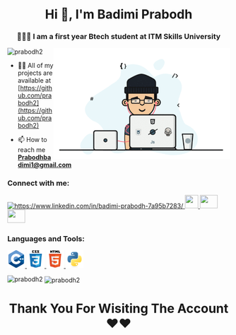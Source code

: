 <h1 align="center">Hi 👋, I'm Badimi Prabodh</h1>
<h3 align="center"> 🧑🏻‍💻 I am a first year Btech student at ITM Skills University </h3>
<img align="Right" alt="coding" width="400" src="https://raw.githubusercontent.com/kvssankar/kvssankar/main/programmer.gif">


<p align="left"> <img src="https://komarev.com/ghpvc/?username=prabodh2&label=Profile%20views&color=0e75b6&style=flat" alt="prabodh2" /> </p>

- 👨‍💻 All of my projects are available at [https://github.com/prabodh2](https://github.com/prabodh2)

- 📫 How to reach me **Prabodhbadimi1@gmail.com**

<h3 align="left">Connect with me:</h3>
<p align="left">
  <a href="https://linkedin.com/in/https://www.linkedin.com/in/badimi-prabodh-7a95b7283/" target="blank">
    <img src="https://raw.githubusercontent.com/rahuldkjain/github-profile-readme-generator/master/src/images/icons/Social/linked-in-alt.svg" alt="https://www.linkedin.com/in/badimi-prabodh-7a95b7283/" height="30" width="40" />
  </a>
  
  <a href="https://www.instagram.com/am_prabodh/">
    <img src="https://upload.wikimedia.org/wikipedia/commons/thumb/e/e7/Instagram_logo_2016.svg/480px-Instagram_logo_2016.svg.png" width="30" height="30">
  </a>

  <a href="https://twitter.com/BadimiP">
    <img src="https://encrypted-tbn0.gstatic.com/images?q=tbn:ANd9GcSQ1zAnHX4VdBlKilohWbn9UpexOS2IY7TBZA&usqp=CAU" width="40" height="30">
  </a>
  
  <a href="https://medium.com/@prabodhbadimi1">
    <img src="https://miro.medium.com/v2/resize:fit:1400/1*psYl0y9DUzZWtHzFJLIvTw.png" width="40" height="30">
  </a>
<p>


<h3 align="left">Languages and Tools:</h3>
<p align="left"> <a href="https://www.w3schools.com/cpp/" target="_blank" rel="noreferrer"> <img src="https://raw.githubusercontent.com/devicons/devicon/master/icons/cplusplus/cplusplus-original.svg" alt="cplusplus" width="40" height="40"/> </a> <a href="https://www.w3schools.com/css/" target="_blank" rel="noreferrer"> <img src="https://raw.githubusercontent.com/devicons/devicon/master/icons/css3/css3-original-wordmark.svg" alt="css3" width="40" height="40"/> </a> <a href="https://www.w3.org/html/" target="_blank" rel="noreferrer"> <img src="https://raw.githubusercontent.com/devicons/devicon/master/icons/html5/html5-original-wordmark.svg" alt="html5" width="40" height="40"/> </a> <a href="https://www.python.org" target="_blank" rel="noreferrer"> <img src="https://raw.githubusercontent.com/devicons/devicon/master/icons/python/python-original.svg" alt="python" width="40" height="40"/> </a> </p>

<p><img align="left" src="https://github-readme-stats.vercel.app/api/top-langs?username=prabodh2&show_icons=true&locale=en&layout=compact" alt="prabodh2" /></p>

<p>&nbsp;<img align="center" src="https://github-readme-stats.vercel.app/api?username=prabodh2&show_icons=true&locale=en" alt="prabodh2" /></p>

<h1 align="center"> Thank You For Wisiting The Account❤️❤️ <h1>
